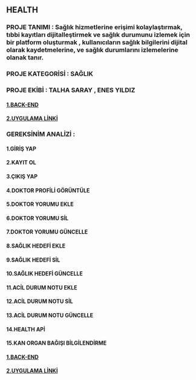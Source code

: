 ## HEALTH

### PROJE TANIMI : Sağlık hizmetlerine erişimi kolaylaştırmak, tıbbi kayıtları dijitalleştirmek ve sağlık durumunu izlemek için bir platform oluşturmak , kullanıcıların sağlık bilgilerini dijital olarak kaydetmelerine, ve sağlık durumlarını izlemelerine olanak tanır.
### PROJE KATEGORİSİ : SAĞLIK
### PROJE EKİBİ : TALHA SARAY , ENES YILDIZ
#### [1.BACK-END](https://github.com/Talhasaray/Health2/blob/master/Backend.md)
#### [2.UYGULAMA LİNKİ](https://github.com/Talhasaray/Health2/blob/master/link.md)<br/>

### GEREKSİNİM ANALİZİ :
#### 1.GİRİŞ YAP
#### 2.KAYIT OL
#### 3.ÇIKIŞ YAP
#### 4.DOKTOR PROFİLİ GÖRÜNTÜLE
#### 5.DOKTOR YORUMU EKLE
#### 6.DOKTOR YORUMU SİL
#### 7.DOKTOR YORUMU GÜNCELLE
#### 8.SAĞLIK HEDEFİ EKLE
#### 9.SAĞLIK HEDEFİ SİL
#### 10.SAĞLIK HEDEFİ GÜNCELLE
#### 11.ACİL DURUM NOTU EKLE
#### 12.ACİL DURUM NOTU SİL
#### 13.ACİL DURUM NOTU GÜNCELLE
#### 14.HEALTH APİ
#### 15.KAN ORGAN BAĞIŞI BİLGİLENDİRME

#### [1.BACK-END](https://github.com/Talhasaray/Health2/blob/master/Backend.md)
#### [2.UYGULAMA LİNKİ](https://github.com/Talhasaray/Health2/blob/master/link.md)<br/>
